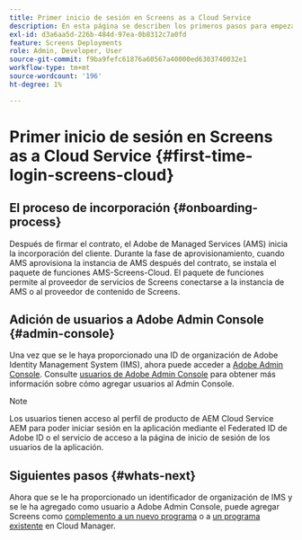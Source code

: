 ```yaml
---
title: Primer inicio de sesión en Screens as a Cloud Service
description: En esta página se describen los primeros pasos para empezar a utilizar Screens as a Cloud Service.
exl-id: d3a6aa5d-226b-484d-97ea-0b8312c7a0fd
feature: Screens Deployments
role: Admin, Developer, User
source-git-commit: f9ba9fefc61876a60567a40000ed6303740032e1
workflow-type: tm+mt
source-wordcount: '196'
ht-degree: 1%

---
```


# Primer inicio de sesión en Screens as a Cloud Service {#first-time-login-screens-cloud}


## El proceso de incorporación {#onboarding-process}

Después de firmar el contrato, el Adobe de Managed Services (AMS) inicia la incorporación del cliente. Durante la fase de aprovisionamiento, cuando AMS aprovisiona la instancia de AMS después del contrato, se instala el paquete de funciones AMS-Screens-Cloud. El paquete de funciones permite al proveedor de servicios de Screens conectarse a la instancia de AMS o al proveedor de contenido de Screens.

## Adición de usuarios a Adobe Admin Console {#admin-console}

Una vez que se le haya proporcionado una ID de organización de Adobe Identity Management System (IMS), ahora puede acceder a [Adobe Admin Console](https://adminconsole.adobe.com/). Consulte [usuarios de Adobe Admin Console](https://helpx.adobe.com/es/enterprise/admin-guide.html/enterprise/using/users.ug.html) para obtener más información sobre cómo agregar usuarios al Admin Console.

>[!NOTE]
>Los usuarios tienen acceso al perfil de producto de AEM Cloud Service AEM para poder iniciar sesión en la aplicación mediante el Federated ID de Adobe ID o el servicio de acceso a la página de inicio de sesión de los usuarios de la aplicación.

## Siguientes pasos {#whats-next}

Ahora que se le ha proporcionado un identificador de organización de IMS y se le ha agregado como usuario a Adobe Admin Console, puede agregar Screens como [complemento a un nuevo programa](/help/screens-cloud/onboarding-screens-cloud/add-on-new-program-screens-cloud.md) o a [un programa existente](/help/screens-cloud/onboarding-screens-cloud/add-on-existing-program-screens-cloud.md) en Cloud Manager.
